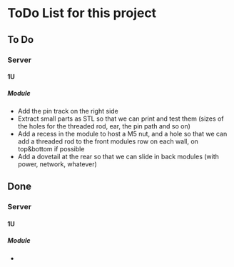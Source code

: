 # ToDo List for this project

## To Do

### Server

#### 1U

##### Module

- Add the pin track on the right side
- Extract small parts as STL so that we can print and test them (sizes of the holes for the threaded rod, ear, the pin path and so on)
- Add a recess in the module to host a M5 nut, and a hole so that we can add a threaded rod to the front modules row on each wall, on top&bottom if possible
- Add a dovetail at the rear so that we can slide in back modules (with power, network, whatever)

## Done

### Server

#### 1U

##### Module

- 